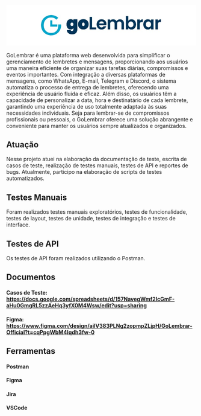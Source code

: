 
![Logo](https://github.com/GoLembrar/GoLembrar-cliente/raw/main/src/assets/banner.jpg)




 GoLembrar é uma plataforma web desenvolvida para simplificar o gerenciamento de lembretes e mensagens, proporcionando aos usuários uma maneira eficiente de organizar suas tarefas diárias, compromissos e eventos importantes. Com integração a diversas plataformas de mensagens, como WhatsApp, E-mail, Telegram e Discord, o sistema automatiza o processo de entrega de lembretes, oferecendo uma experiência de usuário fluida e eficaz. Além disso, os usuários têm a capacidade de personalizar a data, hora e destinatário de cada lembrete, garantindo uma experiência de uso totalmente adaptada às suas necessidades individuais. Seja para lembrar-se de compromissos profissionais ou pessoais, o GoLembrar oferece uma solução abrangente e conveniente para manter os usuários sempre atualizados e organizados.
## Atuação

Nesse projeto atuei na elaboração da documentação de teste, escrita de casos de teste, realização de testes manuais, testes de API e reportes de bugs. Atualmente, participo na elaboração de scripts de testes automatizados.

## Testes Manuais 
Foram realizados testes manuais exploratórios, testes  de funcionalidade, testes de layout, testes de unidade, testes de integração e testes de interface.

## Testes de API
Os testes de API foram realizados utilizando o Postman.

## Documentos
#### Casos de Teste: https://docs.google.com/spreadsheets/d/157NavegWmf2IcGmF-aHu0GmgRL5zzAeHq3yfX0M4Wsw/edit?usp=sharing
#### Figma: https://www.figma.com/design/ailV383PLNg2zopmpZLjpH/GoLembrar-Official?t=cqPpgWbM4Iqdh3fw-0






## Ferramentas
#### Postman
#### Figma
#### Jira 
#### VSCode



